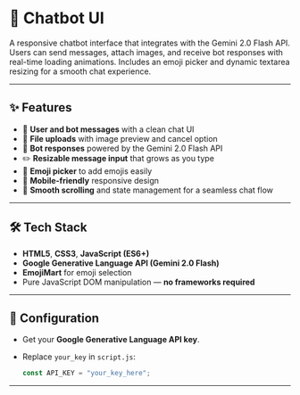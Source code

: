 # 🤖 Chatbot UI

A responsive chatbot interface that integrates with the Gemini 2.0 Flash API.
Users can send messages, attach images, and receive bot responses with real-time loading animations.
Includes an emoji picker and dynamic textarea resizing for a smooth chat experience.

---

## ✨ Features

- 💬 **User and bot messages** with a clean chat UI
- 📂 **File uploads** with image preview and cancel option
- 🤖 **Bot responses** powered by the Gemini 2.0 Flash API
- ✏️ **Resizable message input** that grows as you type
- 🎨 **Emoji picker** to add emojis easily
- 📱 **Mobile-friendly** responsive design
- 🔄 **Smooth scrolling** and state management for a seamless chat flow

---

## 🛠️ Tech Stack

- **HTML5**, **CSS3**, **JavaScript (ES6+)**
- **Google Generative Language API (Gemini 2.0 Flash)**
- **EmojiMart** for emoji selection
- Pure JavaScript DOM manipulation — **no frameworks required**

---

## 🔧 Configuration

- Get your **Google Generative Language API key**.
- Replace `your_key` in `script.js`:

  ```js
  const API_KEY = "your_key_here";
  ```

---

